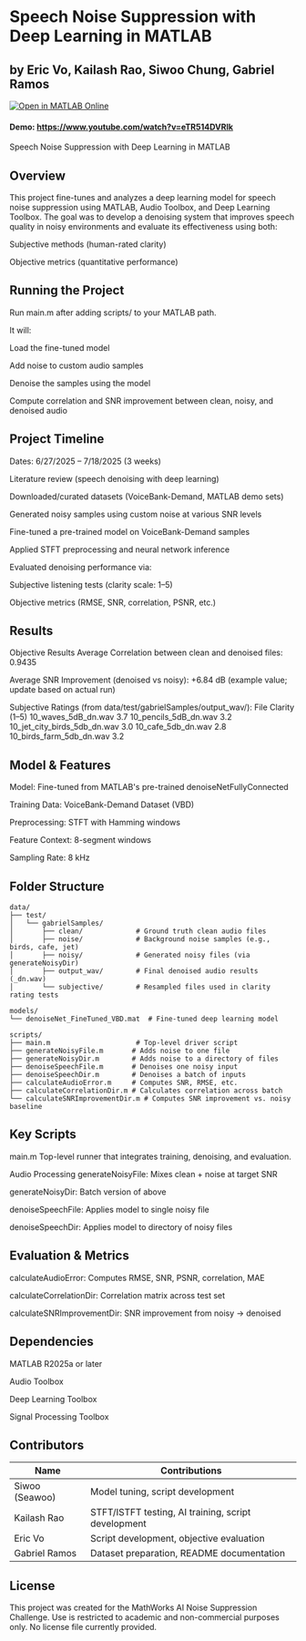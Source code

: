 # Speech Noise Suppression with Deep Learning in MATLAB
## by Eric Vo, Kailash Rao, Siwoo Chung, Gabriel Ramos
[![Open in MATLAB Online](https://www.mathworks.com/images/responsive/global/open-in-matlab-online.svg)](https://matlab.mathworks.com/open/github/v1?repo=eric-vo/mathworks-ai-challenge&file=scripts/main.m)

#### Demo: https://www.youtube.com/watch?v=eTR514DVRlk

Speech Noise Suppression with Deep Learning in MATLAB
## Overview
This project fine-tunes and analyzes a deep learning model for speech noise suppression using MATLAB, Audio Toolbox, and Deep Learning Toolbox. The goal was to develop a denoising system that improves speech quality in noisy environments and evaluate its effectiveness using both:

Subjective methods (human-rated clarity)

Objective metrics (quantitative performance)

## Running the Project
Run main.m after adding scripts/ to your MATLAB path.

It will:

Load the fine-tuned model

Add noise to custom audio samples

Denoise the samples using the model

Compute correlation and SNR improvement between clean, noisy, and denoised audio

## Project Timeline
Dates: 6/27/2025 – 7/18/2025 (3 weeks)

Literature review (speech denoising with deep learning)

Downloaded/curated datasets (VoiceBank-Demand, MATLAB demo sets)

Generated noisy samples using custom noise at various SNR levels

Fine-tuned a pre-trained model on VoiceBank-Demand samples

Applied STFT preprocessing and neural network inference

Evaluated denoising performance via:

Subjective listening tests (clarity scale: 1–5)

Objective metrics (RMSE, SNR, correlation, PSNR, etc.)

## Results
Objective Results
Average Correlation between clean and denoised files: 0.9435

Average SNR Improvement (denoised vs noisy): +6.84 dB (example value; update based on actual run)

Subjective Ratings (from data/test/gabrielSamples/output_wav/):
File	Clarity (1–5)
10_waves_5dB_dn.wav	3.7
10_pencils_5dB_dn.wav	3.2
10_jet_city_birds_5db_dn.wav	3.0
10_cafe_5db_dn.wav	2.8
10_birds_farm_5db_dn.wav	3.2

## Model & Features
Model: Fine-tuned from MATLAB's pre-trained denoiseNetFullyConnected

Training Data: VoiceBank-Demand Dataset (VBD)

Preprocessing: STFT with Hamming windows

Feature Context: 8-segment windows

Sampling Rate: 8 kHz

## Folder Structure

```
data/
├── test/
│   └── gabrielSamples/
│       ├── clean/             # Ground truth clean audio files
│       ├── noise/             # Background noise samples (e.g., birds, cafe, jet)
│       ├── noisy/             # Generated noisy files (via generateNoisyDir)
│       ├── output_wav/        # Final denoised audio results (_dn.wav)
│       └── subjective/        # Resampled files used in clarity rating tests

models/
└── denoiseNet_FineTuned_VBD.mat  # Fine-tuned deep learning model

scripts/
├── main.m                     # Top-level driver script
├── generateNoisyFile.m       # Adds noise to one file
├── generateNoisyDir.m        # Adds noise to a directory of files
├── denoiseSpeechFile.m       # Denoises one noisy input
├── denoiseSpeechDir.m        # Denoises a batch of inputs
├── calculateAudioError.m     # Computes SNR, RMSE, etc.
├── calculateCorrelationDir.m # Calculates correlation across batch
└── calculateSNRImprovementDir.m # Computes SNR improvement vs. noisy baseline
```

## Key Scripts
main.m
Top-level runner that integrates training, denoising, and evaluation.

Audio Processing
generateNoisyFile: Mixes clean + noise at target SNR

generateNoisyDir: Batch version of above

denoiseSpeechFile: Applies model to single noisy file

denoiseSpeechDir: Applies model to directory of noisy files

## Evaluation & Metrics
calculateAudioError: Computes RMSE, SNR, PSNR, correlation, MAE

calculateCorrelationDir: Correlation matrix across test set

calculateSNRImprovementDir: SNR improvement from noisy → denoised

## Dependencies
MATLAB R2025a or later

Audio Toolbox

Deep Learning Toolbox

Signal Processing Toolbox

## Contributors

| Name           | Contributions                                      |
|----------------|-----------------------------------------------------|
| Siwoo (Seawoo) | Model tuning, script development                   |
| Kailash Rao    | STFT/ISTFT testing, AI training, script development |
| Eric Vo        | Script development, objective evaluation           |
| Gabriel Ramos  | Dataset preparation, README documentation          |

## License
This project was created for the MathWorks AI Noise Suppression Challenge.
Use is restricted to academic and non-commercial purposes only.
No license file currently provided.
